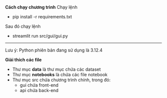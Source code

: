 **Cách chạy chương trình**
Chạy lệnh 
- pip install -r requirements.txt

Sau đó chạy lệnh
- streamlit run src/gui/gui.py

---------------------------------
Lưu ý: Python phiên bản đang sử dụng là 3.12.4

**Giải thích các file**
- Thư mục **data** là thư mục chứa các dataset 
- Thư mục **notebooks** là chứa các file notebook 
- Thư mục src chứa chương trình chính, trong đó:
    + gui chứa front-end
    + api chứa back-end